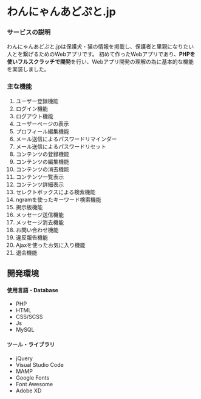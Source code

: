 # わんにゃんあどぷと.jp

### サービスの説明

わんにゃんあどぷと.jpは保護犬・猫の情報を掲載し、保護者と里親になりたい人とを繋げるためのWebアプリです。
初めて作ったWebアプリであり、**PHPを使いフルスクラッチで開発**を行い、Webアプリ開発の理解の為に基本的な機能を実装しました。

### 主な機能

1. ユーザー登録機能
2. ログイン機能
3. ログアウト機能
5. ユーザーページの表示
6. プロフィール編集機能
7. メール送信によるパスワードリマインダー
8. メール送信によるパスワードリセット
10. コンテンツの登録機能
11. コンテンツの編集機能
12. コンテンツの消去機能
13. コンテンツ一覧表示
14. コンテンツ詳細表示
15. セレクトボックスによる検索機能
16. ngramを使ったキーワード検索機能
17. 掲示板機能
18. メッセージ送信機能
19. メッセージ消去機能
20. お問い合わせ機能
21. 違反報告機能
22. Ajaxを使ったお気に入り機能
23. 退会機能

## 開発環境

#### 使用言語・Database
- PHP
- HTML
- CSS/SCSS
- Js
- MySQL

#### ツール・ライブラリ

- jQuery
- Visual Studio Code
- MAMP
- Google Fonts
- Font Awesome
- Adobe XD

